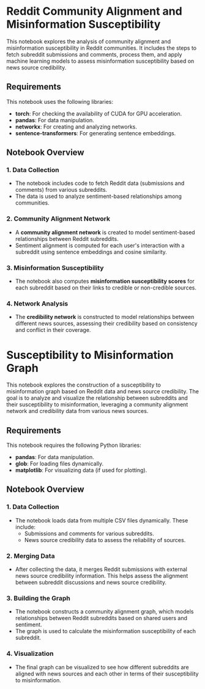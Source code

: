 # Reddit Community Alignment and Misinformation Susceptibility

This notebook explores the analysis of community alignment and misinformation susceptibility in Reddit communities. It includes the steps to fetch subreddit submissions and comments, process them, and apply machine learning models to assess misinformation susceptibility based on news source credibility.

## Requirements

This notebook uses the following libraries:

- **torch**: For checking the availability of CUDA for GPU acceleration.
- **pandas**: For data manipulation.
- **networkx**: For creating and analyzing networks.
- **sentence-transformers**: For generating sentence embeddings.

## Notebook Overview

### 1. **Data Collection**
   - The notebook includes code to fetch Reddit data (submissions and comments) from various subreddits.
   - The data is used to analyze sentiment-based relationships among communities.

### 2. **Community Alignment Network**
   - A **community alignment network** is created to model sentiment-based relationships between Reddit subreddits.
   - Sentiment alignment is computed for each user's interaction with a subreddit using sentence embeddings and cosine similarity.

### 3. **Misinformation Susceptibility**
   - The notebook also computes **misinformation susceptibility scores** for each subreddit based on their links to credible or non-credible sources.

### 4. **Network Analysis**
   - The **credibility network** is constructed to model relationships between different news sources, assessing their credibility based on consistency and conflict in their coverage.

# Susceptibility to Misinformation Graph

This notebook explores the construction of a susceptibility to misinformation graph based on Reddit data and news source credibility. The goal is to analyze and visualize the relationship between subreddits and their susceptibility to misinformation, leveraging a community alignment network and credibility data from various news sources.

## Requirements

This notebook requires the following Python libraries:

- **pandas**: For data manipulation.
- **glob**: For loading files dynamically.
- **matplotlib**: For visualizing data (if used for plotting).

## Notebook Overview

### 1. **Data Collection**
   - The notebook loads data from multiple CSV files dynamically. These include:
     - Submissions and comments for various subreddits.
     - News source credibility data to assess the reliability of sources.

### 2. **Merging Data**
   - After collecting the data, it merges Reddit submissions with external news source credibility information. This helps assess the alignment between subreddit discussions and news source credibility.

### 3. **Building the Graph**
   - The notebook constructs a community alignment graph, which models relationships between Reddit subreddits based on shared users and sentiment.
   - The graph is used to calculate the misinformation susceptibility of each subreddit.

### 4. **Visualization**
   - The final graph can be visualized to see how different subreddits are aligned with news sources and each other in terms of their susceptibility to misinformation.
